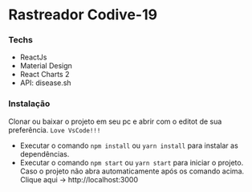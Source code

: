 # Rastreador Codive-19
### Techs
- ReactJs
- Material Design
- React Charts 2
- API: disease.sh
### Instalação
Clonar ou baixar o projeto em seu pc e abrir com o editot de sua preferência. ``` Love VsCode!!! ```

- Executar o comando ``` npm install ``` ou ``` yarn install ``` para instalar as dependências.
- Executar o comando ``` npm start ``` ou ``` yarn start ``` para iniciar o projeto.
Caso o projeto não abra automaticamente após os comando acima. Clique aqui -> http://localhost:3000
 
